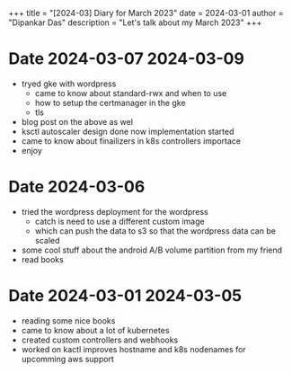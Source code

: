 +++
title = "[2024-03] Diary for March 2023"
date = 2024-03-01
author = "Dipankar Das"
description = "Let's talk about my March 2023"
+++

# Date 2024-03-07 2024-03-09
* tryed gke with wordpress
  * came to know about standard-rwx and when to use 
  * how to setup the certmanager in the gke
  * tls
* blog post on the above as wel
* ksctl autoscaler design done now implementation started
* came to know about finailizers in k8s controllers importace
* enjoy

# Date 2024-03-06
* tried the wordpress deployment for the wordpress
  * catch is need to use a different custom image
  * which can push the data to s3 so that the wordpress data can be scaled
* some cool stuff about the android A/B volume partition from my friend
* read books

# Date 2024-03-01 2024-03-05
* reading some nice books
* came to know about a lot of kubernetes
* created custom controllers and webhooks
* worked on kactl improves hostname and k8s nodenames for upcomming aws support 
